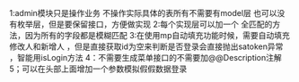 1:admin模块只是操作业务 不操作实际具体的表所有不需要有model层 也可以没有枚举层，但是要保留接口，方便做实现
2:每个实现层可以加一个 全匹配的方法，因为所有的字段都是模糊匹配
3:在使用mp自动填充功能时候，需要自动填充修改人和新增人 ，但是直接获取id为空来判断是否登录会直接抛出satoken异常  ，智能用isLogin方法 
4：不需要生成菜单接口的不需要加@@Description注解
5；可以在头部上面增加一个参数模拟假假数据登录